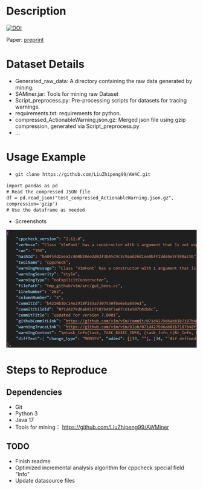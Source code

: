 # Description
[![DOI](https://zenodo.org/badge/727707886.svg)](https://zenodo.org/doi/10.5281/zenodo.10277281)


Paper: [preprint](https://github.com/LiuZhipeng99/AW4C/blob/main/MSR2024-final.pdf)
# Dataset Details
- Generated_raw_data: A directory containing the raw data generated by mining.
- SAMiner.jar: Tools for mining raw Dataset
- Script_preprocess.py: Pre-processing scripts for datasets for tracing warnings.
- requirements.txt: requirements for python.
- compressed_ActionableWarning.json.gz: Merged json file using gzip compression, generated via Script_preprocess.py
- ...

# Usage Example
- `git clone https://github.com/LiuZhipeng99/AW4C.git`


```
import pandas as pd
# Read the compressed JSON file
df = pd.read_json("test_compressed_ActionableWarning.json.gz", compression='gzip')
# Use the dataframe as needed
```

- Screenshots


![](./dataset_screenshots.png)

# Steps to Reproduce
## Dependencies
- Git
- Python 3
- Java 17
- Tools for mining： https://github.com/LiuZhipeng99/AWMiner

## TODO
- Finish readme
- Optimized incremental analysis algorithm for cppcheck special field "Info"
- Update datasource files
